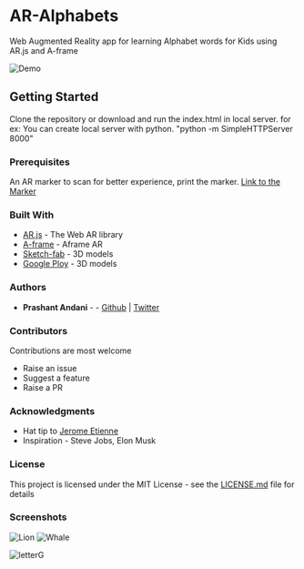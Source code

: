 # AR-Alphabets
Web Augmented Reality app for learning Alphabet words for Kids using AR.js and A-frame

![Demo](https://github.com/prashant-andani/AR-Alphabets-words/blob/master/ARDemo.gif?raw=true)

## Getting Started

Clone the repository or download and run the index.html in local server.
for ex: You can create local server with python.  "python -m SimpleHTTPServer 8000"

### Prerequisites
An AR marker to scan
for better experience, print the marker. [Link to the Marker](https://github.com/prashant-andani/AR-Alphabets-words/blob/master/assets/pattern-letterG.png?raw=true)

### Built With

* [AR.js](https://medium.com/arjs) - The Web AR library
* [A-frame](https://aframe.io/blog/arjs/) - Aframe AR
* [Sketch-fab](https://sketchfab.com) - 3D models
* [Google Ploy](https://poly.google.com) - 3D models

### Authors

* **Prashant Andani** -  - [Github](https://prashant-andani.github.io) | [Twitter](https://twitter.com/prashant_andani)

### Contributors
Contributions are most welcome
* Raise an issue
* Suggest a feature
* Raise a PR


### Acknowledgments

* Hat tip to [Jerome Etienne](https://jeromeetienne.github.io)
* Inspiration - Steve Jobs, Elon Musk

### License
This project is licensed under the MIT License - see the [LICENSE.md](LICENSE.md) file for details


### Screenshots

![Lion](https://github.com/prashant-andani/AR-Alphabets-words/blob/master/assets/Lion.jpeg?raw=true)
![Whale](https://github.com/prashant-andani/AR-Alphabets-words/blob/master/assets/Whale.jpeg?raw=true)

![letterG](https://github.com/prashant-andani/AR-Alphabets-words/blob/master/assets/pattern-letterG.png?raw=true)
